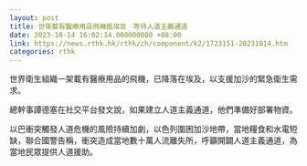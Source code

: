 ```yaml
---
layout: post
title: 世衛載有醫療用品飛機抵埃及　等待人道主義通道
date: 2023-10-14 16:02:14.000000000 +08:00
link: https://news.rthk.hk/rthk/ch/component/k2/1723151-20231014.htm
categories: rthk
---
```


世界衛生組織一架載有醫療用品的飛機，已降落在埃及，以支援加沙的緊急衛生需求。

總幹事譚德塞在社交平台發文說，如果建立人道主義通道，他們準備好部署物資。

以巴衝突觸發人道危機的風險持續加劇，以色列圍困加沙地帶，當地糧食和水電短缺，聯合國警告稱，衝突造成當地數十萬人流離失所，呼籲開闢人道主義通道，為當地民眾提供人道援助。
